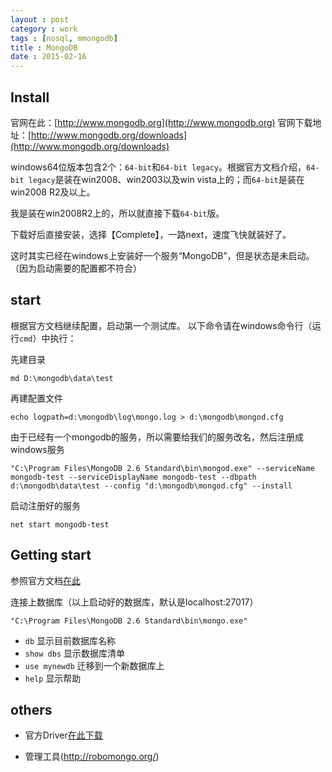 ```yaml
---
layout : post
category : work
tags : [nosql, mmongodb]
title : MongoDB
date : 2015-02-16
---
```


## Install

官网在此：[http://www.mongodb.org](http://www.mongodb.org)
官网下载地址：[http://www.mongodb.org/downloads](http://www.mongodb.org/downloads)

windows64位版本包含2个：`64-bit`和`64-bit legacy`。根据官方文档介绍，`64-bit legacy`是装在win2008、win2003以及win vista上的；而`64-bit`是装在win2008 R2及以上。

我是装在win2008R2上的，所以就直接下载`64-bit`版。

下载好后直接安装，选择【Complete】，一路next，速度飞快就装好了。

这时其实已经在windows上安装好一个服务“MongoDB”，但是状态是未启动。（因为启动需要的配置都不符合）

## start

根据官方文档继续配置，启动第一个测试库。
以下命令请在windows命令行（运行`cmd`）中执行：

先建目录

```
md D:\mongodb\data\test
```

再建配置文件

```
echo logpath=d:\mongodb\log\mongo.log > d:\mongodb\mongod.cfg
```

由于已经有一个mongodb的服务，所以需要给我们的服务改名，然后注册成windows服务

```
"C:\Program Files\MongoDB 2.6 Standard\bin\mongod.exe" --serviceName mongodb-test --serviceDisplayName mongodb-test --dbpath d:\mongodb\data\test --config "d:\mongodb\mongod.cfg" --install
```

启动注册好的服务

```
net start mongodb-test
```

## Getting start
参照官方文档[在此](http://docs.mongodb.org/manual/tutorial/getting-started/)

连接上数据库（以上启动好的数据库，默认是localhost:27017）

```
"C:\Program Files\MongoDB 2.6 Standard\bin\mongo.exe"
```

- `db` 显示目前数据库名称
- `show dbs` 显示数据库清单
- `use mynewdb` 迁移到一个新数据库上
- `help` 显示帮助

## others

- 官方Driver[在此下载](http://docs.mongodb.org/manual/applications/drivers/)

- 管理工具(http://robomongo.org/)
